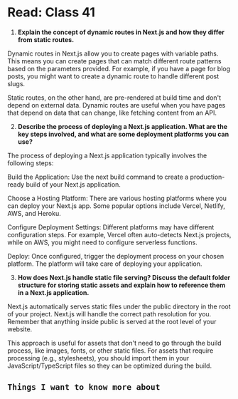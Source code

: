 # Read: Class 41

1. **Explain the concept of dynamic routes in Next.js and how they differ from static routes.**

Dynamic routes in Next.js allow you to create pages with variable paths. This means you can create pages that can match different route patterns based on the parameters provided. For example, if you have a page for blog posts, you might want to create a dynamic route to handle different post slugs.

Static routes, on the other hand, are pre-rendered at build time and don't depend on external data. Dynamic routes are useful when you have pages that depend on data that can change, like fetching content from an API.

2. **Describe the process of deploying a Next.js application. What are the key steps involved, and what are some deployment platforms you can use?**

The process of deploying a Next.js application typically involves the following steps:

Build the Application: Use the next build command to create a production-ready build of your Next.js application.

Choose a Hosting Platform: There are various hosting platforms where you can deploy your Next.js app. Some popular options include Vercel, Netlify, AWS, and Heroku.

Configure Deployment Settings: Different platforms may have different configuration steps. For example, Vercel often auto-detects Next.js projects, while on AWS, you might need to configure serverless functions.

Deploy: Once configured, trigger the deployment process on your chosen platform. The platform will take care of deploying your application.

3. **How does Next.js handle static file serving? Discuss the default folder structure for storing static assets and explain how to reference them in a Next.js application.**

Next.js automatically serves static files under the public directory in the root of your project. Next.js will handle the correct path resolution for you. Remember that anything inside public is served at the root level of your website.

This approach is useful for assets that don't need to go through the build process, like images, fonts, or other static files. For assets that require processing (e.g., stylesheets), you should import them in your JavaScript/TypeScript files so they can be optimized during the build.

## `Things I want to know more about`
